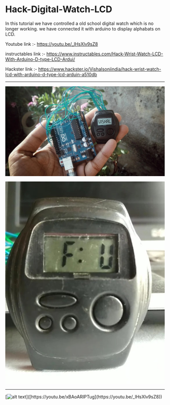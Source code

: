 # Hack-Digital-Watch-LCD

In this tutorial we have controlled a old school digital watch which is no longer working.
we have connected it with arduino to display alphabats on LCD.

Youtube link :- https://youtu.be/_lHsXlv9sZ8

instructables link :- https://www.instructables.com/Hack-Wrist-Watch-LCD-With-Arduino-D-type-LCD-Ardui/

Hackster link :- https://www.hackster.io/Vishalsoniindia/hack-wrist-watch-lcd-with-arduino-d-type-lcd-arduin-a510db


_______________________________

![alt text](https://github.com/vishalsoniindia/Hack-Digital-Watch-LCD/blob/main/FAIKO68KOZRI6OJ.jpg)


![alt text](https://github.com/vishalsoniindia/Hack-Digital-Watch-LCD/blob/main/FGPRKO3KOZRHZTD.jpg)

_______________________________

[![alt text]([https://img.youtube.com/vi/xBAoARIPTug/0.jpg](https://content.instructables.com/FAI/KO68/KOZRI6OJ/FAIKO68KOZRI6OJ.jpg?auto=webp&frame=1&width=1024&height=1024&fit=bounds&md=f245be3d5542b36900715f32f241c395))]([https://youtu.be/xBAoARIPTug](https://youtu.be/_lHsXlv9sZ8))
